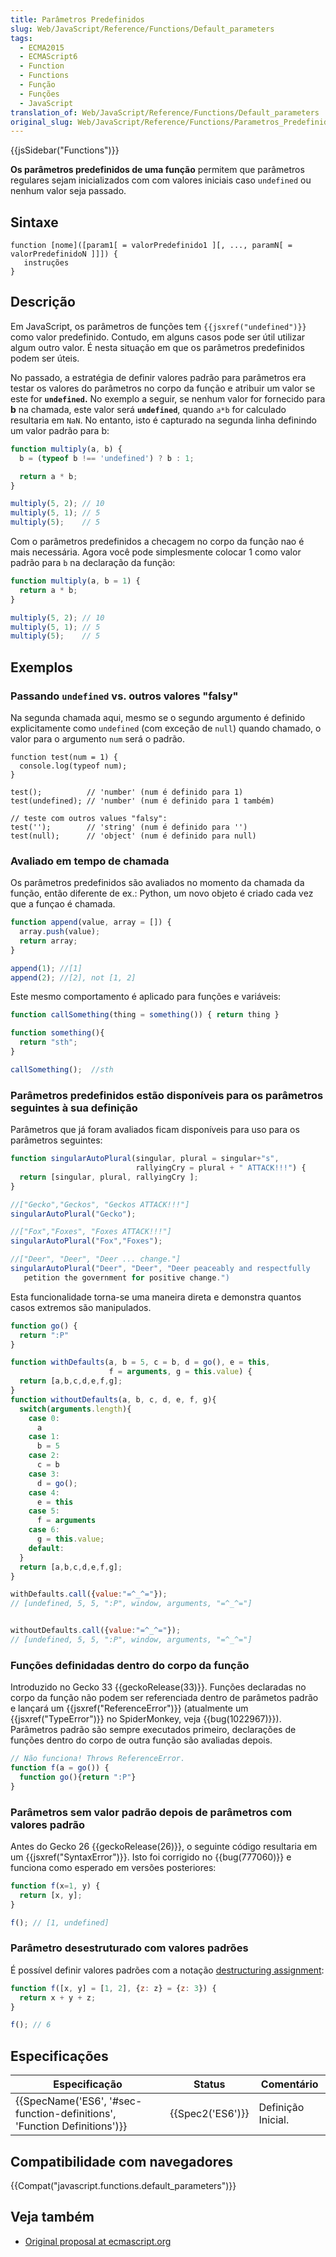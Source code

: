 ```yaml
---
title: Parâmetros Predefinidos
slug: Web/JavaScript/Reference/Functions/Default_parameters
tags:
  - ECMA2015
  - ECMAScript6
  - Function
  - Functions
  - Função
  - Funções
  - JavaScript
translation_of: Web/JavaScript/Reference/Functions/Default_parameters
original_slug: Web/JavaScript/Reference/Functions/Parametros_Predefinidos
---
```

{{jsSidebar("Functions")}}

**Os parâmetros predefinidos de uma função** permitem que parâmetros regulares sejam inicializados com com valores iniciais caso `undefined` ou nenhum valor seja passado.

## Sintaxe

```
function [nome]([param1[ = valorPredefinido1 ][, ..., paramN[ = valorPredefinidoN ]]]) {
   instruções
}
```

## Descrição

Em JavaScript, os parâmetros de funções tem `{{jsxref("undefined")}}` como valor predefinido. Contudo, em alguns casos pode ser útil utilizar algum outro valor. É nesta situação em que os parâmetros predefinidos podem ser úteis.

No passado, a estratégia de definir valores padrão para parâmetros era testar os valores do parâmetros no corpo da função e atribuir um valor se este for **`undefined`.** No exemplo a seguir, se nenhum valor for fornecido para **b** na chamada, este valor será **`undefined`**, quando `a*b` for calculado resultaria em `NaN`. No entanto, isto é capturado na segunda linha definindo um valor padrão para b:

```js
function multiply(a, b) {
  b = (typeof b !== 'undefined') ? b : 1;

  return a * b;
}

multiply(5, 2); // 10
multiply(5, 1); // 5
multiply(5);    // 5
```

Com o parâmetros predefinidos a checagem no corpo da função nao é mais necessária. Agora você pode simplesmente colocar 1 como valor padrão para `b` na declaração da função:

```js
function multiply(a, b = 1) {
  return a * b;
}

multiply(5, 2); // 10
multiply(5, 1); // 5
multiply(5);    // 5
```

## Exemplos

### Passando `undefined` vs. outros valores "falsy"

Na segunda chamada aqui, mesmo se o segundo argumento é definido explicitamente como `undefined` (com exceção de `null`) quando chamado, o valor para o argumento `num` será o padrão.

```
function test(num = 1) {
  console.log(typeof num);
}

test();          // 'number' (num é definido para 1)
test(undefined); // 'number' (num é definido para 1 também)

// teste com outros values "falsy":
test('');        // 'string' (num é definido para '')
test(null);      // 'object' (num é definido para null)
```

### Avaliado em tempo de chamada

Os parâmetros predefinidos são avaliados no momento da chamada da função, então diferente de ex.: Python, um novo objeto é criado cada vez que a funçao é chamada.

```js
function append(value, array = []) {
  array.push(value);
  return array;
}

append(1); //[1]
append(2); //[2], not [1, 2]
```

Este mesmo comportamento é aplicado para funções e variáveis:

```js
function callSomething(thing = something()) { return thing }

function something(){
  return "sth";
}

callSomething();  //sth
```

### Parâmetros predefinidos estão disponíveis para os parâmetros seguintes à sua definição

Parâmetros que já foram avaliados ficam disponíveis para uso para os parâmetros seguintes:

```js
function singularAutoPlural(singular, plural = singular+"s",
                            rallyingCry = plural + " ATTACK!!!") {
  return [singular, plural, rallyingCry ];
}

//["Gecko","Geckos", "Geckos ATTACK!!!"]
singularAutoPlural("Gecko");

//["Fox","Foxes", "Foxes ATTACK!!!"]
singularAutoPlural("Fox","Foxes");

//["Deer", "Deer", "Deer ... change."]
singularAutoPlural("Deer", "Deer", "Deer peaceably and respectfully
   petition the government for positive change.")
```

Esta funcionalidade torna-se uma maneira direta e demonstra quantos casos extremos são manipulados.

```js
function go() {
  return ":P"
}

function withDefaults(a, b = 5, c = b, d = go(), e = this,
                      f = arguments, g = this.value) {
  return [a,b,c,d,e,f,g];
}
function withoutDefaults(a, b, c, d, e, f, g){
  switch(arguments.length){
    case 0:
      a
    case 1:
      b = 5
    case 2:
      c = b
    case 3:
      d = go();
    case 4:
      e = this
    case 5:
      f = arguments
    case 6:
      g = this.value;
    default:
  }
  return [a,b,c,d,e,f,g];
}

withDefaults.call({value:"=^_^="});
// [undefined, 5, 5, ":P", window, arguments, "=^_^="]


withoutDefaults.call({value:"=^_^="});
// [undefined, 5, 5, ":P", window, arguments, "=^_^="]
```

### Funções definidadas dentro do corpo da função

Introduzido no Gecko 33 {{geckoRelease(33)}}. Funções declaradas no corpo da função não podem ser referenciada dentro de parâmetos padrão e lançará um {{jsxref("ReferenceError")}} (atualmente um {{jsxref("TypeError")}} no SpiderMonkey, veja {{bug(1022967)}}). Parâmetros padrão são sempre executados primeiro, declarações de funções dentro do corpo de outra função são avaliadas depois.

```js
// Não funciona! Throws ReferenceError.
function f(a = go()) {
  function go(){return ":P"}
}
```

### Parâmetros sem valor padrão depois de parâmetros com valores padrão

Antes do Gecko 26 {{geckoRelease(26)}}, o seguinte código resultaria em um {{jsxref("SyntaxError")}}. Isto foi corrigido no {{bug(777060)}} e funciona como esperado em versões posteriores:

```js
function f(x=1, y) {
  return [x, y];
}

f(); // [1, undefined]
```

### Parâmetro desestruturado com valores padrões

É possível definir valores padrões com a notação [destructuring assignment](/pt-BR/docs/Web/JavaScript/Reference/Operators/Destructuring_assignment):

```js
function f([x, y] = [1, 2], {z: z} = {z: 3}) {
  return x + y + z;
}

f(); // 6
```

## Especificações

| Especificação                                                                                    | Status               | Comentário         |
| ------------------------------------------------------------------------------------------------ | -------------------- | ------------------ |
| {{SpecName('ES6', '#sec-function-definitions', 'Function Definitions')}} | {{Spec2('ES6')}} | Definição Inicial. |

## Compatibilidade com navegadores

{{Compat("javascript.functions.default_parameters")}}

## Veja também

- [Original proposal at ecmascript.org](https://wiki.ecmascript.org/doku.php?id=harmony:parameter_default_values)

